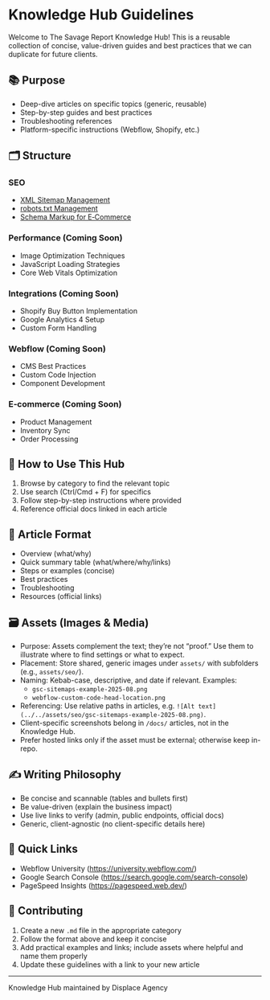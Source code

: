 # Knowledge Hub Guidelines

Welcome to The Savage Report Knowledge Hub! This is a reusable collection of concise, value-driven guides and best practices that we can duplicate for future clients.

## 📚 Purpose
- Deep-dive articles on specific topics (generic, reusable)
- Step-by-step guides and best practices
- Troubleshooting references
- Platform-specific instructions (Webflow, Shopify, etc.)

## 🗂️ Structure

### SEO
- [XML Sitemap Management](./seo/xml-sitemap-management.md)
- [robots.txt Management](./seo/robots-txt-management.md)
- [Schema Markup for E‑Commerce](./seo/schema-markup-for-ecommerce.md)

### Performance (Coming Soon)
- Image Optimization Techniques
- JavaScript Loading Strategies
- Core Web Vitals Optimization

### Integrations (Coming Soon)
- Shopify Buy Button Implementation
- Google Analytics 4 Setup
- Custom Form Handling

### Webflow (Coming Soon)
- CMS Best Practices
- Custom Code Injection
- Component Development

### E‑commerce (Coming Soon)
- Product Management
- Inventory Sync
- Order Processing

## 🔗 How to Use This Hub
1. Browse by category to find the relevant topic
2. Use search (Ctrl/Cmd + F) for specifics
3. Follow step-by-step instructions where provided
4. Reference official docs linked in each article

## 📝 Article Format
- Overview (what/why)
- Quick summary table (what/where/why/links)
- Steps or examples (concise)
- Best practices
- Troubleshooting
- Resources (official links)

## 🗃️ Assets (Images & Media)
- Purpose: Assets complement the text; they’re not “proof.” Use them to illustrate where to find settings or what to expect.
- Placement: Store shared, generic images under `assets/` with subfolders (e.g., `assets/seo/`).
- Naming: Kebab-case, descriptive, and date if relevant. Examples:
  - `gsc-sitemaps-example-2025-08.png`
  - `webflow-custom-code-head-location.png`
- Referencing: Use relative paths in articles, e.g. `![Alt text](../../assets/seo/gsc-sitemaps-example-2025-08.png)`.
- Client-specific screenshots belong in `/docs/` articles, not in the Knowledge Hub.
- Prefer hosted links only if the asset must be external; otherwise keep in-repo.

## ✍️ Writing Philosophy
- Be concise and scannable (tables and bullets first)
- Be value-driven (explain the business impact)
- Use live links to verify (admin, public endpoints, official docs)
- Generic, client-agnostic (no client-specific details here)

## 🚀 Quick Links
- Webflow University (https://university.webflow.com/)
- Google Search Console (https://search.google.com/search-console)
- PageSpeed Insights (https://pagespeed.web.dev/)

## 📖 Contributing
1. Create a new `.md` file in the appropriate category
2. Follow the format above and keep it concise
3. Add practical examples and links; include assets where helpful and name them properly
4. Update these guidelines with a link to your new article

---
Knowledge Hub maintained by Displace Agency